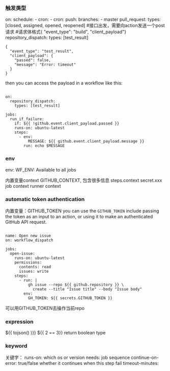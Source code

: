 ### 触发类型

on:
  schedule:
    - cron:
    - cron:
  push:
    branches:
      - master
  pull_request:
    types: [closed, assigned, opened, reopened]
  #接口出发，需要向action发送一个post请求
  #请求体格式{ "event_type": "build", "client_payload"}
  repository_dispatch:
    types: [test_result]

```
{
  "event_type": "test_result",
  "client_payload": {
    "passed": false,
    "message": "Error: timeout"
  }
}
```


then you can access the payload in a workflow like this:

```

on:
  repository_dispatch:
    types: [test_result]

jobs:
  run_if_failure:
    if: ${{ !github.event.client_payload.passed }}
    runs-on: ubuntu-latest
    steps:
      - env:
          MESSAGE: ${{ github.event.client_payload.message }}
        run: echo $MESSAGE
```

### env

env:
  WF_ENV: Available to all jobs

内置变量context
GITHUB_CONTEXT, 包含很多信息
steps.context
secret.xxx
job context
runner context


### automatic token authentication

内置变量：GITHUB_TOKEN
you can use the `GITHUB_TOKEN` include passing the token as an input to an action, or using it to make an authenticated GitHub API request.

```

name: Open new issue
on: workflow_dispatch

jobs:
  open-issue:
    runs-on: ubuntu-latest
    permissions:
      contents: read
      issues: write
    steps:
      - run: |
          gh issue --repo ${{ github.repository }} \
            create --title "Issue title" --body "Issue body"
        env:
          GH_TOKEN: ${{ secrets.GITHUB_TOKEN }}

```

可以用GITHUB_TOKEN去操作当前repo

### expression

${{ tojson() )}}
${{ 2 == 3}} return boolean type

### keyword

关键字：
runs-on: which os or version
needs: job sequence
continue-on-error: true/false whether it continues when this step fail
timeout-minutes:
